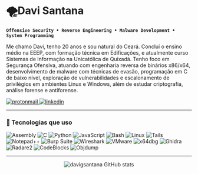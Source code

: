 # 🌪️Davi Santana

**`Offensive Security • Reverse Engineering • Malware Development • System Programming`**

Me chamo Davi, tenho 20 anos e sou natural do Ceará. Concluí o ensino médio na EEEP, com formação técnica em Edificações, e atualmente curso Sistemas de Informação na Unicatólica de Quixadá. Tenho foco em Segurança Ofensiva, atuando com engenharia reversa de binários x86/x64, desenvolvimento de malware com técnicas de evasão, programação em C de baixo nível, exploração de vulnerabilidades e escalonamento de privilégios em ambientes Linux e Windows, além de estudar criptografia, análise forense e antiforense.

<a href="mailto:cyberdgsecurity20@proton.me" target="_blank">
  <img alt="protonmail" src="https://img.shields.io/badge/ProtonMail-6D4AFF?style=for-the-badge&logo=protonmail&logoColor=white" />
</a>

<a href="https://www.linkedin.com/in/davisantanadev/" target="_blank">
  <img alt="linkedin" src="https://img.shields.io/badge/LinkedIn-0077B5?style=for-the-badge&logo=linkedin&logoColor=white" />
</a>

---

<!-- Badges e Skills -->
### 👾 Tecnologias que uso
<p>
  <img alt="Assembly" src="https://img.shields.io/badge/x86/x64%20Assembly-grey?style=for-the-badge&logo=nasm&logoColor=white" />
  <img alt="C" src="https://img.shields.io/badge/C-00599C?style=for-the-badge&logo=c&logoColor=white" />
  <img alt="Python" src="https://img.shields.io/badge/Python-FFD43B?style=for-the-badge&logo=python&logoColor=blue" />
  <img alt="JavaScript" src="https://img.shields.io/badge/JavaScript-323330?style=for-the-badge&logo=javascript&logoColor=F7DF1E" />
  <img alt="Bash" src="https://img.shields.io/badge/Bash-121011?style=for-the-badge&logo=gnubash&logoColor=white" />
  <img alt="Linux" src="https://img.shields.io/badge/Linux-FCC624?style=for-the-badge&logo=linux&logoColor=black" />
  <img alt="Tails" src="https://img.shields.io/badge/Tails-56347C?style=for-the-badge&logo=tails&logoColor=white" />
  <img alt="Notepad++" src="https://img.shields.io/badge/Notepad++-90E59A?style=for-the-badge&logo=notepadplusplus&logoColor=black" />
  <img alt="Burp Suite" src="https://img.shields.io/badge/Burp%20Suite-FF6633?style=for-the-badge&logo=burpsuite&logoColor=white" />
  <img alt="Wireshark" src="https://img.shields.io/badge/Wireshark-1679A7?style=for-the-badge&logo=wireshark&logoColor=white" />
  <img alt="VMware" src="https://img.shields.io/badge/VMware-231f20?style=for-the-badge&logo=VMware&logoColor=white" />
  <img alt="x64dbg" src="https://img.shields.io/badge/x64dbg-333333?style=for-the-badge&logoColor=white" />
  <img alt="Ghidra" src="https://img.shields.io/badge/Ghidra-BB0000?style=for-the-badge&logo=ghidra&logoColor=white" />
  <img alt="Radare2" src="https://img.shields.io/badge/Radare2-000000?style=for-the-badge&logoColor=white" />
  <img alt="CodeBlocks" src="https://img.shields.io/badge/Code::Blocks-000000?style=for-the-badge&logoColor=white" />
  <img alt="Objdump" src="https://img.shields.io/badge/Objdump-555555?style=for-the-badge&logoColor=white" />
</p>

---

<!-- GitHub Stats -->
<p align="center">
  <img src="https://github-readme-stats.vercel.app/api?username=davigsantana&show_icons=true&theme=tokyonight" alt="davigsantana GitHub stats"/>
</p>
